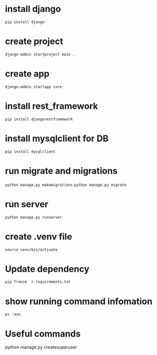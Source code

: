 # install django
`pip install django`


# create project
`django-admin startproject main .`

# create app
`django-admin startapp core `

# install rest_framework
`pip install djangorestframework`

# install mysqlclient for DB
`pip install mysqlclient`


# run migrate and migrations
`python manage.py makemigrations`
`python manage.py migrate`

# run server
`python manage.py runserver`

# create .venv file
`source venv/bin/activate`

# Update dependency 
`pip freeze  > requirements.txt`

# show running command infomation 
`ps -aux`




# Useful commands

python manage.py createsuperuser